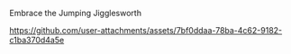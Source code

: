 Embrace the Jumping Jigglesworth

https://github.com/user-attachments/assets/7bf0ddaa-78ba-4c62-9182-c1ba370d4a5e

